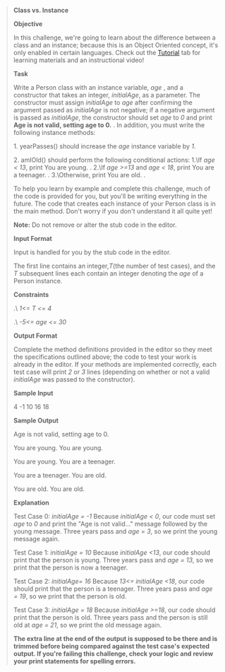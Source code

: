 > **Class vs. Instance**
>
> **Objective**
>
> In this challenge, we're going to learn about the difference between a
> class and an instance; because this is an Object Oriented concept,
> it's only enabled in certain languages. Check out the
> [Tutorial](https://www.hackerrank.com/challenges/30-class-vs-instance/tutorial)
> tab for learning materials and an instructional video!
>
> **Task**
>
> Write a Person class with an instance variable, *age* ,
> and a constructor that takes an integer, *initialAge*, as a
> parameter. The constructor must assign *initialAge* to *age* after
> confirming the argument passed as *initialAge* is not
> negative; if a negative argument is passed as *initialAge*,
> the constructor should set *age* to *0* and print **Age is
> not valid, setting age to 0.** . In addition, you must write the
> following instance methods:
>
> 1\. yearPasses() should increase the *age* instance
> variable by *1*.
>
> 2\. amIOld() should perform the following conditional actions: 
        1.\If *age < 13*, print You are young. .
        2.\If *age >=13* and *age < 18*, print You are a teenager. . 
        3.\Otherwise, print You are old. .
>
> To help you learn by example and complete this challenge, much of the
> code is provided for you, but you'll be writing everything in the
> future. The code that creates each instance of your Person class is in
> the main method. Don't worry if you don't understand it all quite yet!
>
> **Note:** Do not remove or alter the stub code in the editor.
>
> **Input Format**
>
> Input is handled for you by the stub code in the editor.
>
> The first line contains an integer,*T*(the number of test cases), and
> the *T* subsequent lines each contain an integer denoting the
> *age* of a Person instance.
>
> **Constraints**
>
> .\ *1<= T <= 4*
>
> .\ *-5<= age <= 30*
>
> **Output Format**
>
> Complete the method definitions provided in the editor so they meet
> the specifications outlined above; the code to test your work is
> already in the editor. If your methods are implemented correctly, each
> test case will print *2* or *3* lines (depending on whether or not a valid
> *initialAge* was passed to the constructor).
>
> **Sample Input**
>
> 4
> -1
> 10
> 16
> 18
>
> **Sample Output**
>
> Age is not valid, setting age to 0.
>
> You are young. 
> You are young.
>
> You are young.
> You are a teenager.
>
> You are a teenager. 
> You are old.
>
> You are old. 
> You are old.
>
> **Explanation**
>
> Test Case 0: *initialAge = -1*
> Because *initialAge < 0*, our code must
> set *age* to *0* and print the "Age is not valid..." message followed by the
> young message. Three years pass and *age = 3*, so we print the young message
> again.
>
> Test Case 1: *initialAge = 10*
> Because *initialAge <13*, our code should print that the person
> is young. Three years pass and *age = 13*, so we print that the person is now a
> teenager.
>
> Test Case 2: *initialAge= 16*
> Because *13<= initialAge <18*, our code should
> print that the person is a teenager. Three years pass and *age = 19*, so we
> print that the person is old.
>
> Test Case 3: *initialAge = 18*
> Because *initialAge >=18*, our code should print that the person
> is old. Three years pass and the person is still old at *age = 21*, so we print
> the old message again.
>
> **The extra line at the end of the output is supposed to be there and
> is trimmed before being compared against the test case's expected
> output. If you're failing this challenge, check your logic and review
> your print statements for spelling errors.**

